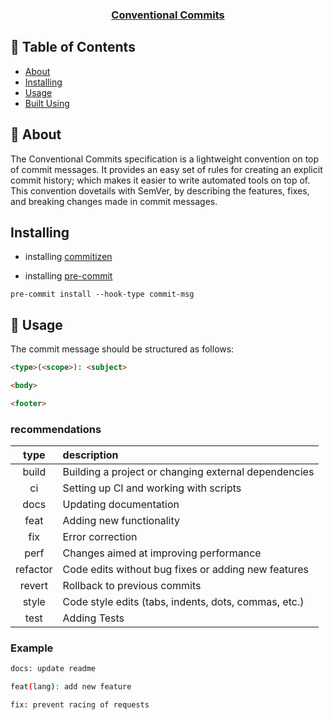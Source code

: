 <p align="center">
  <a href="https://www.conventionalcommits.org/en/v1.0.0/" rel="noopener">
 <h3 align="center">Conventional Commits</h3></a>
</p>

## 📝 Table of Contents

- [About](#about)
- [Installing](#installing)
- [Usage](#usage)
- [Built Using](#built_using)

## 🧐 About <a name = "about"></a>

The Conventional Commits specification is a lightweight convention on top of commit messages. It provides an easy set of rules for creating an explicit commit history; which makes it easier to write automated tools on top of. This convention dovetails with SemVer, by describing the features, fixes, and breaking changes made in commit messages.

## Installing <a name = "installing"></a>

* installing [commitizen](https://commitizen-tools.github.io/commitizen/)

* installing [pre-commit](https://pre-commit.com/)
```
pre-commit install --hook-type commit-msg
```

## 🎈 Usage <a name="usage"></a>
The commit message should be structured as follows:
```html
<type>(<scope>): <subject>

<body>

<footer>
```

### recommendations 

type     | description | 
:------: | :---------- |
build    |	Building a project or changing external dependencies
ci       |	Setting up CI and working with scripts
docs     |	Updating documentation
feat     |  Adding new functionality
fix      |	Error correction
perf     |	Changes aimed at improving performance
refactor |	Code edits without bug fixes or adding new features
revert   |	Rollback to previous commits
style    |	Code style edits (tabs, indents, dots, commas, etc.)
test     |	Adding Tests

### Example

```bash
docs: update readme

feat(lang): add new feature

fix: prevent racing of requests
```


